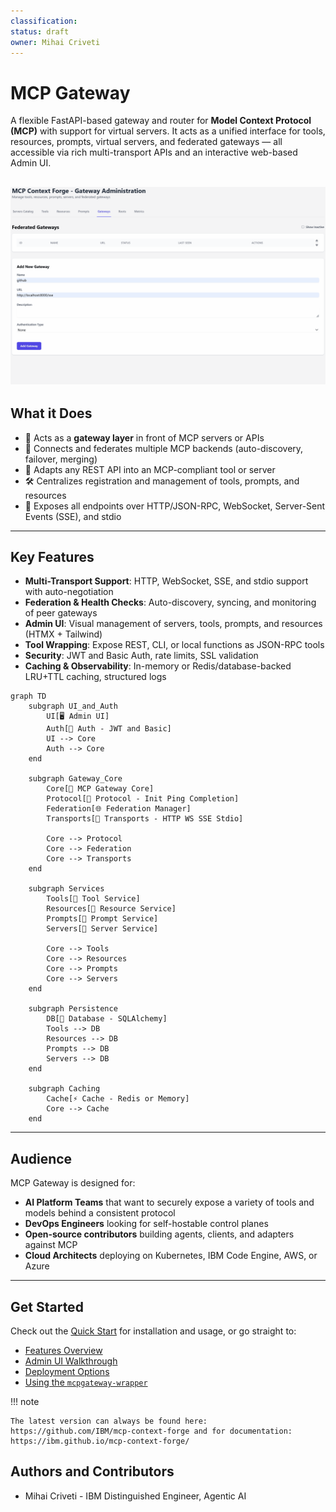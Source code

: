 ```yaml
---
classification:
status: draft
owner: Mihai Criveti
---
```


# MCP Gateway

A flexible FastAPI-based gateway and router for **Model Context Protocol (MCP)** with support for virtual servers. It acts as a unified interface for tools, resources, prompts, virtual servers, and federated gateways — all accessible via rich multi-transport APIs and an interactive web-based Admin UI.

![MCP Gateway](images/mcpgateway.gif)
---

## What it Does

- 🚪 Acts as a **gateway layer** in front of MCP servers or APIs
- 🔗 Connects and federates multiple MCP backends (auto-discovery, failover, merging)
- 🔄 Adapts any REST API into an MCP-compliant tool or server
- 🛠️ Centralizes registration and management of tools, prompts, and resources
- 📡 Exposes all endpoints over HTTP/JSON-RPC, WebSocket, Server-Sent Events (SSE), and stdio

---

## Key Features

- **Multi-Transport Support**: HTTP, WebSocket, SSE, and stdio support with auto-negotiation
- **Federation & Health Checks**: Auto-discovery, syncing, and monitoring of peer gateways
- **Admin UI**: Visual management of servers, tools, prompts, and resources (HTMX + Tailwind)
- **Tool Wrapping**: Expose REST, CLI, or local functions as JSON-RPC tools
- **Security**: JWT and Basic Auth, rate limits, SSL validation
- **Caching & Observability**: In-memory or Redis/database-backed LRU+TTL caching, structured logs

```mermaid
graph TD
    subgraph UI_and_Auth
        UI[🖥️ Admin UI]
        Auth[🔐 Auth - JWT and Basic]
        UI --> Core
        Auth --> Core
    end

    subgraph Gateway_Core
        Core[🚪 MCP Gateway Core]
        Protocol[📡 Protocol - Init Ping Completion]
        Federation[🌐 Federation Manager]
        Transports[🔀 Transports - HTTP WS SSE Stdio]

        Core --> Protocol
        Core --> Federation
        Core --> Transports
    end

    subgraph Services
        Tools[🧰 Tool Service]
        Resources[📁 Resource Service]
        Prompts[📝 Prompt Service]
        Servers[🧩 Server Service]

        Core --> Tools
        Core --> Resources
        Core --> Prompts
        Core --> Servers
    end

    subgraph Persistence
        DB[💾 Database - SQLAlchemy]
        Tools --> DB
        Resources --> DB
        Prompts --> DB
        Servers --> DB
    end

    subgraph Caching
        Cache[⚡ Cache - Redis or Memory]
        Core --> Cache
    end
```

---

## Audience

MCP Gateway is designed for:

- **AI Platform Teams** that want to securely expose a variety of tools and models behind a consistent protocol
- **DevOps Engineers** looking for self-hostable control planes
- **Open-source contributors** building agents, clients, and adapters against MCP
- **Cloud Architects** deploying on Kubernetes, IBM Code Engine, AWS, or Azure

---

## Get Started

Check out the [Quick Start](overview/index.md) for installation and usage, or go straight to:

- [Features Overview](overview/features.md)
- [Admin UI Walkthrough](overview/ui.md)
- [Deployment Options](deployment/index.md)
- [Using the `mcpgateway-wrapper`](using/mcpgateway-wrapper.md)

!!! note

    The latest version can always be found here: https://github.com/IBM/mcp-context-forge and for documentation: https://ibm.github.io/mcp-context-forge/

<!-- [Download PDF](pdf/mcpgateway-docs.pdf){ .md-button } [Download DOCX](out/mcpgateway-docs.docx){ .md-button } -->

## Authors and Contributors

- Mihai Criveti - IBM Distinguished Engineer, Agentic AI
